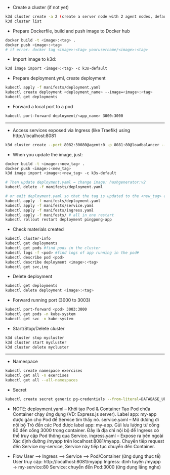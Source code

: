 * Create a cluster (if not yet)
```bash
k3d cluster create -a 2 (create a server node with 2 agent nodes, default name: k3s-default)
k3d cluster list
```

* Prepare Dockerfile, build and push image to Docker hub
```bash
docker build -t <image>:<tag> .
docker push <image>:<tag> 
# if error: docker tag <image>:<tag> yourusername/<image>:<tag>
```

* Import image to k3d:
```bash
k3d image import <image>:<tag> -c k3s-default
```

* Prepare deployment.yml, create deployment
```bash
kubectl apply -f manifests/deployment.yaml
kubectl create deployment <deployment_name> --image=<image>:<tag>
kubectl get deployments

```

* Forward a local port to a pod
```bash
kubectl port-forward deployment/<app_name> 3000:3000
```
-------------------------------------------------------------------------------------------

* Access services exposed via Ingress (like Traefik) using http://localhost:8081
```bash
k3d cluster create --port 8082:30080@agent:0 -p 8081:80@loadbalancer --agents 2
```

* When you update the image, just:
```bash
docker build -t <image>:<new_tag> .
docker push <image>:<new_tag>
k3d image import <image>:<new_tag> -c k3s-default

# Then update deployment.yaml → change image: hashgenerator:v2
kubectl delete -f manifests/deployment.yaml

# or edit deployment.yaml so that the tag is updated to the <new_tag> and run
kubectl apply -f manifests/deployment.yaml
kubectl apply -f manifests/service.yaml
kubectl apply -f manifests/ingress.yaml
kubectl apply -f manifests/ # all in one restart
kubectl rollout restart deployment pingpong-app
```

* Check materials created
```bash
kubectl cluster-info
kubectl get deployments
kubectl get pods #find pods in the cluster
kubectl logs -f <pod> #find logs of app running in the pod#
kubectl describe pod <pod>
kubectl describe deployment <image>:<tag>
kubectl get svc,ing
```

* Delete deployment
```bash
kubectl get deployments
kubectl delete deployment <image>:<tag>
```

* Forward running port (3000 to 3003)
```bash
kubectl port-forward <pod> 3003:3000
kubectl get pods -n kube-system
kubectl get svc -n kube-system
```

* Start/Stop/Delete cluster
```bash
k3d cluster stop mycluster
k3d cluster start mycluster
k3d cluster delete mycluster
```

-------------------------------------------------------------------------------

* Namespace

```bash
kubectl create namespace exercises
kubectl get all -n exercises
kubectl get all --all-namespaces
```

* Secret

```bash
kubectl create secret generic pg-credentials --from-literal=DATABASE_URL=xxxxxx -n exercises
```

* NOTE:
deployment.yaml – Khởi tạo Pod & Container
    Tạo Pod chứa Container chạy ứng dụng (VD: Express.js server).
    Label app: my-app được gán cho Pod để Service tìm thấy nó.
service.yaml – Mở đường đi nội bộ
    Trỏ đến các Pod được label app: my-app.
    Gửi lưu lượng từ cổng 80 đến cổng 3000 trong container.
    Đây là địa chỉ nội bộ để Ingress có thể truy cập Pod thông qua Service.
ingress.yaml – Expose ra bên ngoài
    Xác định đường /myapp trên localhost:8081/myapp.
    Chuyển tiếp request đến Service my-service, Service này tiếp tục chuyển đến Container.

* Flow 
User --> Ingress --> Service --> Pod/Container (ứng dụng thực tế)
    User truy cập: http://localhost:8081/myapp
    Ingress: định tuyến /myapp → my-service:80
    Service: chuyển đến Pod:3000 (ứng dụng lắng nghe)